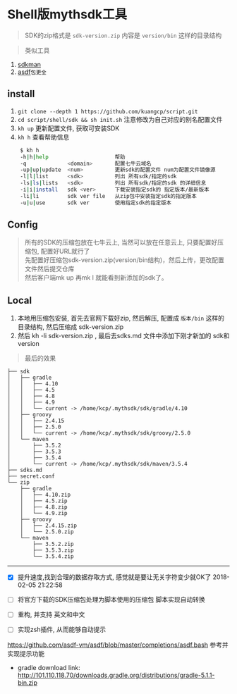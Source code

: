 # Shell版mythsdk工具
> SDK的zip格式是 `sdk-version.zip` 内容是 `version/bin` 这样的目录结构

> 类似工具
1. [sdkman](https://github.com/sdkman/sdkman-cli)
1. [asdf](https://github.com/asdf-vm/asdf)`包更全`

## install 
1. `git clone --depth 1 https://github.com/kuangcp/script.git`
2. `cd script/shell/sdk && sh init.sh` 注意修改为自己对应的别名配置文件
3. `kh up` 更新配置文件, 获取可安装SDK
4. `kh h` 查看帮助信息

```sh
    $ kh h
    -h|h|help                     帮助
    -q             <domain>       配置七牛云域名
    -up|up|update  <num>          更新sdk的配置文件 num为配置文件镜像源
    -l|l|list      <sdk>          列出 所有sdk/指定的sdk
    -ls|ls|lists   <sdk>          列出 所有sdk/指定的sdk 的详细信息
    -i|i|install   sdk <ver>      下载安装指定sdk的 指定版本/最新版本
    -li|li         sdk ver file   从zip包中安装指定sdk的指定版本
    -u|u|use       sdk ver        使用指定sdk的指定版本
```

## Config

> 所有的SDK的压缩包放在七牛云上, 当然可以放在任意云上, 只要配置好压缩包, 配置好URL就行了  
> 先配置好压缩包sdk-version.zip(version/bin结构)，然后上传，更改配置文件然后提交仓库  
> 然后客户端mk up 再mk l 就能看到新添加的sdk了。

## Local
1. 本地用压缩包安装, 首先去官网下载好zip, 然后解压, 配置成 `版本/bin` 这样的目录结构, 然后压缩成 sdk-version.zip 
2. 然后 kh -li sdk-version.zip , 最后去sdks.md 文件中添加下刚才新加的 sdk和version


> 最后的效果
```
├── sdk
│   ├── gradle
│   │   ├── 4.10
│   │   ├── 4.5
│   │   ├── 4.8
│   │   ├── 4.9
│   │   └── current -> /home/kcp/.mythsdk/sdk/gradle/4.10
│   ├── groovy
│   │   ├── 2.4.15
│   │   ├── 2.5.0
│   │   └── current -> /home/kcp/.mythsdk/sdk/groovy/2.5.0
│   └── maven
│       ├── 3.5.2
│       ├── 3.5.3
│       ├── 3.5.4
│       └── current -> /home/kcp/.mythsdk/sdk/maven/3.5.4
├── sdks.md
├── secret.conf
└── zip
    ├── gradle
    │   ├── 4.10.zip
    │   ├── 4.5.zip
    │   ├── 4.8.zip
    │   └── 4.9.zip
    ├── groovy
    │   ├── 2.4.15.zip
    │   └── 2.5.0.zip
    └── maven
        ├── 3.5.2.zip
        ├── 3.5.3.zip
        └── 3.5.4.zip
```
*************
- [X] 提升速度,找到合理的数据存取方式, 感觉就是要让无关字符变少就OK了 2018-02-05 21:22:58
- [ ] 将官方下载的SDK压缩包处理为脚本使用的压缩包 脚本实现自动转换

- [ ] 重构, 并支持 英文和中文
- [ ] 实现zsh插件, 从而能够自动提示

https://github.com/asdf-vm/asdf/blob/master/completions/asdf.bash 
参考并实现提示功能

- gradle download link:  http://101.110.118.70/downloads.gradle.org/distributions/gradle-5.1.1-bin.zip

